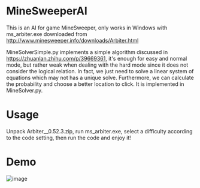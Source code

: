 # MineSweeperAI 
This is an AI for game MineSweeper, only works in Windows with ms_arbiter.exe downloaded from http://www.minesweeper.info/downloads/Arbiter.html   
  
MineSolverSimple.py implements a simple algorithm discussed in https://zhuanlan.zhihu.com/p/39669361, it's enough for easy and normal mode, but rather weak when dealing with the hard mode since it does not consider the logical relation.
In fact, we just need to solve a linear system of equations which may not has a unique solve. Furthermore, we can calculate the probability and choose a better location to click. 
It is implemented in MineSolver.py.
  
# Usage
Unpack Arbiter__0.52.3.zip, run ms_arbiter.exe, select a difficulty according to the code setting, then run the code and enjoy it!

# Demo
![image](https://github.com/Cosinhs/MineSweeperAI/Video_2019-02-27_001928.gif)
